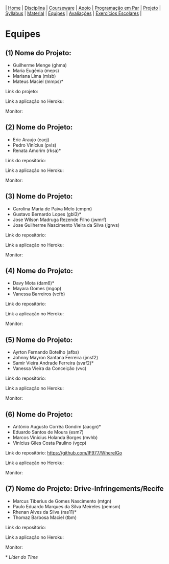| [Home](https://github.com/vinicius3w/if977) | [Disciplina](/pages/disciplina.md) | [Courseware](/pages/courseware.md) | [Apoio](/pages/apoio.md) | [Programação em Par](/pages/pairprogramming.md) | [Projeto](/pages/projeto.md) | [Syllabus](/pages/syllabus.md) | [Material](/pages/material.md) | [Equipes](/pages/equipes.md) | [Avaliações](/pages/avaliacoes.md) | [Exercícios Escolares](/pages/exerciciosescolares.md) |

# Equipes

## (1) Nome do Projeto:

 - Guilherme Menge (ghma)
 - Maria Eugênia (meps)
 - Mariana Lima (mlsb)
 - Mateus Maciel (mmps)*

Link do projeto: 

Link a aplicação no Heroku:

Monitor: 

## (2) Nome do Projeto:

 - Eric Araujo (eacj)
 - Pedro Vinícius (pvls)
 - Renata Amorim (rksa)*

Link do repositório: 

Link a aplicação no Heroku: 

Monitor: 

## (3) Nome do Projeto:

 - Carolina Maria de Paiva Melo (cmpm)
 - Gustavo Bernardo Lopes (gbl3)*
 - Jose Wilson Madruga Rezende Filho (jwmrf)
 - Jose Guilherme Nascimento Vieira da Silva (jgnvs)

Link do repositório: 

Link a aplicação no Heroku: 

Monitor: 

## (4) Nome do Projeto:

 - Davy Mota (dam6)*
 - Mayara Gomes (mgop)
 - Vanessa Barreiros (vcfb)

Link do repositório: 

Link a aplicação no Heroku: 

Monitor: 

## (5) Nome do Projeto:

 - Ayrton Fernando Botelho (afbs)
 - Johnny Mayron Santana Ferreira (jmsf2)
 - Samir Vieira Andrade Ferreira (svaf2)*
 - Vanessa Vieira da Conceição (vvc)

Link do repositório: 

Link a aplicação no Heroku: 

Monitor: 

## (6) Nome do Projeto:

 - Antônio Augusto Corrêa Gondim (aacgn)*
 - Eduardo Santos de Moura (esm7)
 - Marcos Vinicius Holanda Borges (mvhb)
 - Vinícius Giles Costa Paulino (vgcp)

Link do repositório: <https://github.com/IF977/WhereIGo>

Link a aplicação no Heroku: 

Monitor: 

## (7) Nome do Projeto: Drive-Infringements/Recife

 - Marcus Tiberius de Gomes Nascimento (mtgn)
 - Paulo Eduardo Marques da Silva Meireles (pemsm)
 - Rhenan Alves da Silva (ras11)*
 - Thomaz Barbosa Maciel (tbm)

Link do repositório: 

Link a aplicação no Heroku:

Monitor: 

\* _Líder do Time_
